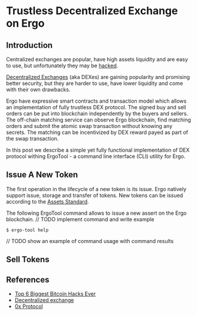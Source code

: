# Trustless Decentralized Exchange on Ergo

## Introduction
                                                 
Centralized exchanges are popular, have high assets liquidity and are easy to use, 
but unfortunately they may be [hacked](https://coinsutra.com/biggest-bitcoin-hacks/).

[Decentralized Exchanges](https://en.wikipedia.org/wiki/Decentralized_exchange) (aka
DEXes) are gaining popularity and promising better security, but they are harder to use,
have lower liquidity and come with their own drawbacks.

Ergo have expressive smart contracts and transaction model which allows an
implementation of fully trustless DEX protocol. The signed buy and sell orders can be
put into blockchain independently by the buyers and sellers. The off-chain matching
service can observe Ergo blockchain, find matching orders and submit the atomic swap
transaction without knowing any secrets. The matching can be incentivized by DEX reward
payed as part of the swap transaction.

In this post we describe a simple yet fully functional implementation of DEX protocol
withing ErgoTool - a command line interface (CLI) utility for Ergo. 
    
## Issue A New Token

The first operation in the lifecycle of a new token is its issue.
Ergo natively support issue, storage and transfer of tokens. New tokens can be issued
according to the [Assets
Standard](https://github.com/ergoplatform/eips/blob/master/eip-0004.md). 

The following ErgoTool command allows to issue a new assert on the Ergo blockchain.
// TODO implement command and write example
```
$ ergo-tool help 
``` 
// TODO show an example of command usage with command results

## Sell Tokens
 
  
## References

- [Top 6 Biggest Bitcoin Hacks Ever](https://coinsutra.com/biggest-bitcoin-hacks/)
- [Decentralized exchange](https://en.wikipedia.org/wiki/Decentralized_exchange)
- [0x Protocol](https://0x.org/)
